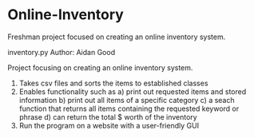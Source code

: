 # Online-Inventory
Freshman project focused on creating an online inventory system.

inventory.py
Author: Aidan Good

Project focusing on creating an online inventory system.
1. Takes csv files and sorts the items to established classes
2. Enables functionality such as
  a) print out requested items and stored information
  b) print out all items of a specific category
  c) a seach function that returns all items containing the requested keyword or phrase
  d) can return the total $ worth of the inventory
3. Run the program on a website with a user-friendly GUI 
